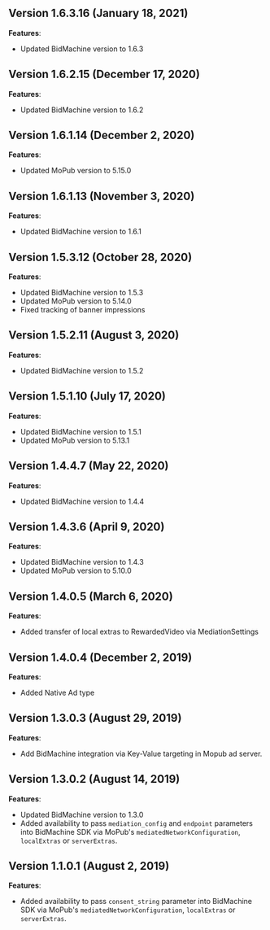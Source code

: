 ## Version 1.6.3.16 (January 18, 2021)
**Features**:
* Updated BidMachine version to 1.6.3

## Version 1.6.2.15 (December 17, 2020)
**Features**:
* Updated BidMachine version to 1.6.2

## Version 1.6.1.14 (December 2, 2020)
**Features**:
* Updated MoPub version to 5.15.0

## Version 1.6.1.13 (November 3, 2020)
**Features**:
* Updated BidMachine version to 1.6.1

## Version 1.5.3.12 (October 28, 2020)
**Features**:
* Updated BidMachine version to 1.5.3
* Updated MoPub version to 5.14.0
* Fixed tracking of banner impressions

## Version 1.5.2.11 (August 3, 2020)
**Features**:
* Updated BidMachine version to 1.5.2

## Version 1.5.1.10 (July 17, 2020)
**Features**:
* Updated BidMachine version to 1.5.1
* Updated MoPub version to 5.13.1

## Version 1.4.4.7 (May 22, 2020)
**Features**:
* Updated BidMachine version to 1.4.4

## Version 1.4.3.6 (April 9, 2020)
**Features**:
* Updated BidMachine version to 1.4.3
* Updated MoPub version to 5.10.0

## Version 1.4.0.5 (March 6, 2020)
**Features**:
* Added transfer of local extras to RewardedVideo via MediationSettings

## Version 1.4.0.4 (December 2, 2019)
**Features**:
* Added Native Ad type

## Version 1.3.0.3 (August 29, 2019)
**Features**:
* Add BidMachine integration via Key-Value targeting in Mopub ad server.

## Version 1.3.0.2 (August 14, 2019)
**Features**:
* Updated BidMachine version to 1.3.0
* Added availability to pass `mediation_config` and `endpoint` parameters into BidMachine SDK via MoPub's `mediatedNetworkConfiguration`, `localExtras` or `serverExtras`.

## Version 1.1.0.1 (August 2, 2019)
**Features**:
* Added availability to pass `consent_string` parameter into BidMachine SDK via MoPub's `mediatedNetworkConfiguration`, `localExtras` or `serverExtras`.
